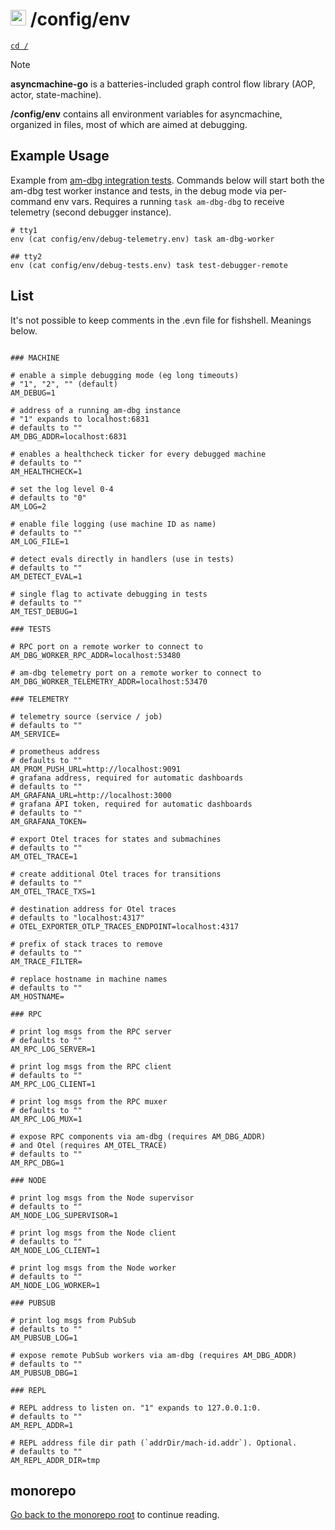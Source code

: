 # <img src="https://pancsta.github.io/assets/asyncmachine-go/logo.png" height="25"/> /config/env

[`cd /`](/README.md)

> [!NOTE]
> **asyncmachine-go** is a batteries-included graph control flow library (AOP, actor, state-machine).

**/config/env** contains all environment variables for asyncmachine, organized in files, most of which are aimed at
debugging.

## Example Usage

Example from [am-dbg integration tests](/pkg/rpc/HOWTO.md). Commands below will start both the am-dbg test worker
instance and tests, in the debug mode via per-command env vars. Requires a running `task am-dbg-dbg` to receive
telemetry (second debugger instance).

```shell
# tty1
env (cat config/env/debug-telemetry.env) task am-dbg-worker

## tty2
env (cat config/env/debug-tests.env) task test-debugger-remote
```

## List

It's not possible to keep comments in the .evn file for fishshell. Meanings below.

```shell

### MACHINE

# enable a simple debugging mode (eg long timeouts)
# "1", "2", "" (default)
AM_DEBUG=1

# address of a running am-dbg instance
# "1" expands to localhost:6831
# defaults to ""
AM_DBG_ADDR=localhost:6831

# enables a healthcheck ticker for every debugged machine
# defaults to ""
AM_HEALTHCHECK=1

# set the log level 0-4
# defaults to "0"
AM_LOG=2

# enable file logging (use machine ID as name)
# defaults to ""
AM_LOG_FILE=1

# detect evals directly in handlers (use in tests)
# defaults to ""
AM_DETECT_EVAL=1

# single flag to activate debugging in tests
# defaults to ""
AM_TEST_DEBUG=1

### TESTS

# RPC port on a remote worker to connect to
AM_DBG_WORKER_RPC_ADDR=localhost:53480

# am-dbg telemetry port on a remote worker to connect to
AM_DBG_WORKER_TELEMETRY_ADDR=localhost:53470

### TELEMETRY

# telemetry source (service / job)
# defaults to ""
AM_SERVICE=

# prometheus address
# defaults to ""
AM_PROM_PUSH_URL=http://localhost:9091
# grafana address, required for automatic dashboards
# defaults to ""
AM_GRAFANA_URL=http://localhost:3000
# grafana API token, required for automatic dashboards
# defaults to ""
AM_GRAFANA_TOKEN=

# export Otel traces for states and submachines
# defaults to ""
AM_OTEL_TRACE=1

# create additional Otel traces for transitions
# defaults to ""
AM_OTEL_TRACE_TXS=1

# destination address for Otel traces
# defaults to "localhost:4317"
# OTEL_EXPORTER_OTLP_TRACES_ENDPOINT=localhost:4317

# prefix of stack traces to remove
# defaults to ""
AM_TRACE_FILTER=

# replace hostname in machine names
# defaults to ""
AM_HOSTNAME=

### RPC

# print log msgs from the RPC server
# defaults to ""
AM_RPC_LOG_SERVER=1

# print log msgs from the RPC client
# defaults to ""
AM_RPC_LOG_CLIENT=1

# print log msgs from the RPC muxer
# defaults to ""
AM_RPC_LOG_MUX=1

# expose RPC components via am-dbg (requires AM_DBG_ADDR)
# and Otel (requires AM_OTEL_TRACE)
# defaults to ""
AM_RPC_DBG=1

### NODE

# print log msgs from the Node supervisor
# defaults to ""
AM_NODE_LOG_SUPERVISOR=1

# print log msgs from the Node client
# defaults to ""
AM_NODE_LOG_CLIENT=1

# print log msgs from the Node worker
# defaults to ""
AM_NODE_LOG_WORKER=1

### PUBSUB

# print log msgs from PubSub
# defaults to ""
AM_PUBSUB_LOG=1

# expose remote PubSub workers via am-dbg (requires AM_DBG_ADDR)
# defaults to ""
AM_PUBSUB_DBG=1

### REPL

# REPL address to listen on. "1" expands to 127.0.0.1:0.
# defaults to ""
AM_REPL_ADDR=1

# REPL address file dir path (`addrDir/mach-id.addr`). Optional.
# defaults to ""
AM_REPL_ADDR_DIR=tmp
```

## monorepo

[Go back to the monorepo root](/README.md) to continue reading.

